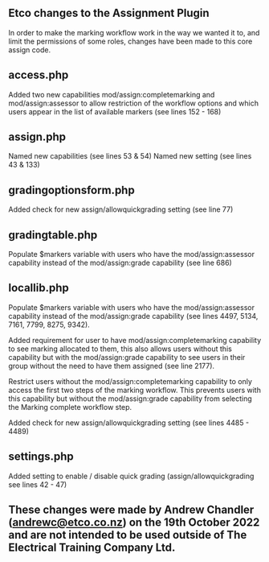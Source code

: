 Etco changes to the Assignment Plugin
-

In order to make the marking workflow work in the way we wanted it to, and limit the permissions of some roles, changes have been made to this core assign code.

access.php
-
Added two new capabilities mod/assign:completemarking and mod/assign:assessor to allow restriction of the workflow options and which users appear in the list of available markers (see lines 152 - 168)

assign.php
-
Named new capabilities (see lines 53 & 54)
Named new setting (see lines 43 & 133)

gradingoptionsform.php
-
Added check for new assign/allowquickgrading setting (see line 77)

gradingtable.php
-
Populate $markers variable with users who have the mod/assign:assessor capability instead of the mod/assign:grade capability (see line 686)

locallib.php
-
Populate $markers variable with users who have the mod/assign:assessor capability instead of the mod/assign:grade capability (see lines 4497, 5134, 7161, 7799, 8275, 9342).

Added requirement for user to have mod/assign:completemarking capability to see marking allocated to them, this also allows users without this capability but with the mod/assign:grade capability to see users in their group without the need to have them assigned (see line 2177).

Restrict users without the mod/assign:completemarking capability to only access the first two steps of the marking workflow. This prevents users with this capability but without the mod/assign:grade capability from selecting the Marking complete workflow step.

Added check for new assign/allowquickgrading setting (see lines 4485 - 4489)

settings.php
-
Added setting to enable / disable quick grading (assign/allowquickgrading see lines 42 - 47)

These changes were made by Andrew Chandler (andrewc@etco.co.nz) on the 19th October 2022 and are not intended to be used outside of The Electrical Training Company Ltd.
-
